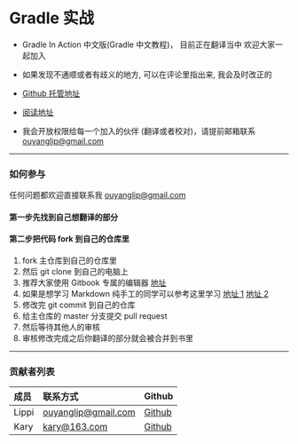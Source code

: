 # Gradle 实战

*   Gradle In Action 中文版(Gradle 中文教程)， 目前正在翻译当中 欢迎大家一起加入

*   如果发现不通顺或者有歧义的地方, 可以在评论里指出来, 我会及时改正的

*   [Github 托管地址](https://github.com/LippiOuYang/GradleInActionZh)

*   [阅读地址](http://lippiouyang.gitbooks.io/gradle-in-action-cn/content/)

*   我会开放权限给每一个加入的伙伴 (翻译或者校对)，请提前邮箱联系 ouyanglip@gmail.com

* * *

### 如何参与

任何问题都欢迎直接联系我 ouyanglip@gmail.com

#### 第一步先找到自己想翻译的部分

#### 第二步把代码 fork 到自己的仓库里

1.  fork 主仓库到自己的仓库里
2.  然后 git clone 到自己的电脑上
3.  推荐大家使用 Gitbook 专属的编辑器 [地址](https://github.com/GitbookIO/editor)
4.  如果是想学习 Markdown 纯手工的同学可以参考这里学习 [地址 1](https://help.github.com/articles/markdown-basics) [地址 2](https://help.github.com/articles/github-flavored-markdown)
5.  修改完 git commit 到自己的仓库
6.  给主仓库的 master 分支提交 pull request
7.  然后等待其他人的审核
8.  审核修改完成之后你翻译的部分就会被合并到书里

* * *

### 贡献者列表

| 成员 | 联系方式 | Github |
| :-- | :-- | :-- |
| Lippi | ouyanglip@gmail.com | [Github](https://github.com/LippiOuYang) |
| Kary | kary@163.com | [Github](https://github.com/kary) |